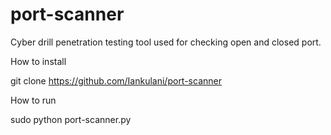 # port-scanner
Cyber drill penetration testing tool used for checking open and closed port. 

How to install

git clone https://github.com/Iankulani/port-scanner

How to run

sudo python port-scanner.py


